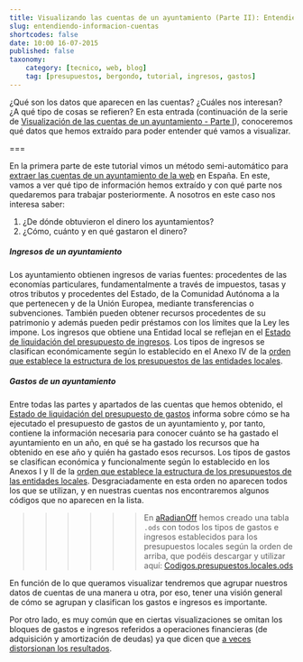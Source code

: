 ```yaml
---
title: Visualizando las cuentas de un ayuntamiento (Parte II): Entendiendo las cuentas
slug: entendiendo-informacion-cuentas
shortcodes: false
date: 10:00 16-07-2015
published: false
taxonomy:
    category: [tecnico, web, blog]
    tag: [presupuestos, bergondo, tutorial, ingresos, gastos]
---
```


¿Qué son los datos que aparecen en las cuentas? ¿Cuáles nos interesan? ¿A qué tipo de cosas se refieren? En esta entrada (continuación de la serie de [Visualización de las cuentas de un ayuntamiento - Parte I](./extrayendo-informacion-rendiciondecuentas.es)), conoceremos qué datos que hemos extraído para poder entender qué vamos a visualizar. 

===

En la primera parte de este tutorial vimos un método semi-automático para [extraer las cuentas de un ayuntamiento de la web](./extrayendo-informacion-rendiciondecuentas.es) en España. En este, vamos a ver qué tipo de información hemos extraído y con qué parte nos quedaremos para trabajar posteriormente. A nosotros en este caso nos interesa saber:
1. ¿De dónde obtuvieron el dinero los ayuntamientos?
2. ¿Cómo, cuánto y en qué gastaron el dinero?

##### Ingresos de un ayuntamiento
Los ayuntamiento obtienen ingresos de varias fuentes: procedentes de las economías particulares, fundamentalmente a través de impuestos, tasas y otros tributos y procedentes del Estado, de la Comunidad Autónoma a la que pertenecen y de la Unión Europea, mediante transferencias o subvenciones. También pueden obtener recursos procedentes de su patrimonio y además pueden pedir préstamos con los límites que la Ley les impone.
Los ingresos que obtiene una Entidad local se reflejan en el [Estado de liquidación del presupuesto de ingresos](http://www.rendiciondecuentas.es/es/informaciongeneral/presupuestoentidades/EstadoLiquidacionPresupuestoIngresos.html). Los tipos de ingresos se clasifican económicamente según lo establecido en el Anexo IV de la [orden que establece la estructura de los presupuestos de las entidades locales](http://www.boe.es/buscar/act.php?id=BOE-A-2008-19916).

##### Gastos de un ayuntamiento
Entre todas las partes y apartados de las cuentas que hemos obtenido, el [Estado de liquidación del presupuesto de gastos](http://www.rendiciondecuentas.es/es/informaciongeneral/presupuestoentidades/EstadoLiquidacionPresupuestoGastos.html) informa sobre cómo se ha ejecutado el presupuesto de gastos de un ayuntamiento y, por tanto, contiene la información necesaria para conocer cuánto se ha gastado el ayuntamiento en un año, en qué se ha gastado los recursos que ha obtenido en ese año y quién ha gastado esos recursos. Los tipos de gastos se clasifican económica y funcionalmente según lo establecido en los Anexos I y II de la [orden que establece la estructura de los presupuestos de las entidades locales](http://www.boe.es/buscar/act.php?id=BOE-A-2008-19916). Desgraciadamente en esta orden no aparecen todos los que se utilizan, y en nuestras cuentas nos encontraremos algunos códigos que no aparecen en la lista. 

>>>>>> En [aRadianOff](http://www.aradianoff.com) hemos creado una tabla `.ods` con todos los tipos de gastos e ingresos establecidos para los presupuestos locales según la orden de arriba, que podéis descargar y utilizar aquí: [Codigos.presupuestos.locales.ods](Codigos.presupuestos.locales.ods) 

En función de lo que queramos visualizar tendremos que agrupar nuestros datos de cuentas de una manera u otra, por eso, tener una visión general de cómo se agrupan y clasifican los gastos e ingresos es importante. 

Por otro lado, es muy común que en ciertas visualizaciones se omitan los bloques de gastos e ingresos referidos a operaciones financieras (de adquisición y amortización de deudas) ya que dicen que [a veces distorsionan los resultados](http://dondevanmisimpuestos.es/metodologia). 



